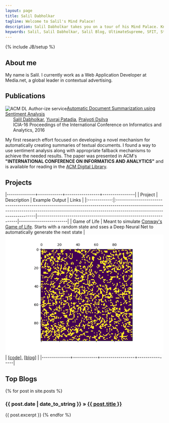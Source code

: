 ```yaml
---
layout: page
title: Salil Dabholkar
tagline: Welcome to Salil's Mind Palace!
description: Salil Dabholkar takes you on a tour of his Mind Palace. Know more about him and his interests. Salil is an aspiring Web Developer and Programmer and is currently a student in St. Francis Institute of Technology.
keywords: Salil, Salil Dabholkar, Salil Blog, UltimateSupreme, SFIT, St. Francis Institute of Technology, Research
---
```

{% include JB/setup %}

## About me
My name is Salil. 
I currently work as a Web Application Developer at Media.net, 
a global leader in contextual advertising.

## Publications
<!-- ACM DL Article: Automatic Document Summarization using Sentiment Analysis -->
<div class="acmdlitem" id="item2980362"><img class="acmlogo" src="https://dl.acm.org/images/oa.gif" width="20" height="20" border="0" alt="ACM DL Author-ize service" style="vertical-align:middle"/><a href="https://dl.acm.org/authorize?N27517" title="Automatic Document Summarization using Sentiment Analysis">Automatic Document Summarization using Sentiment Analysis</a><div style="margin-left:25px"><a href="http://dl.acm.org/author_page.cfm?id=99659084760" >Salil Dabholkar</a>, <a href="http://dl.acm.org/author_page.cfm?id=99659083162" >Yuvraj Patadia</a>, <a href="http://dl.acm.org/author_page.cfm?id=99659083680" >Prajyoti Dsilva</a><br />ICIA-16 Proceedings of the International Conference on Informatics and Analytics,&nbsp;2016</div></div>

My first research effort focused on developing a novel mechanism for automatically creating summaries of textual documents.
I found a way to use sentiment analysis along with appropriate fallback mechanisms to achieve the needed results.
The paper was presented in ACM's **"INTERNATIONAL CONFERENCE ON INFORMATICS AND ANALYTICS"** and is available for reading
in the [ACM Digital Library](http://dl.acm.org).

## Projects

|--------------+------------+-----------------+----------------|
|    Project   | Description                                                                                                                                                                                      | Example Output                                                      | Links                  |
|:------------:|:--------------------------------------------------------------------------------------------------------------------------------------------------------------------------------------------------|--------------------------------------------------------------------|------------------------|
| Game of Life | Meant to simulate [Conway's Game of Life](https://en.wikipedia.org/wiki/Conway%27s_Game_of_Life). Starts with a random state and sses a Deep Neural Net to automatically generate the next state | ![Game of Life](assets/images/GoL/life.gif "Game of Life in action")  | [[code]()], [[blog]()] |
|--------------+------------+-----------------+----------------|

## Top Blogs
<div class="posts">
  {% for post in site.posts %}
    <h3><span>{{ post.date | date_to_string }}</span> &raquo; <a href="{{ BASE_PATH }}{{ post.url }}">{{ post.title }}</a></h3>
	{{ post.excerpt }}
  {% endfor %}
</div>

